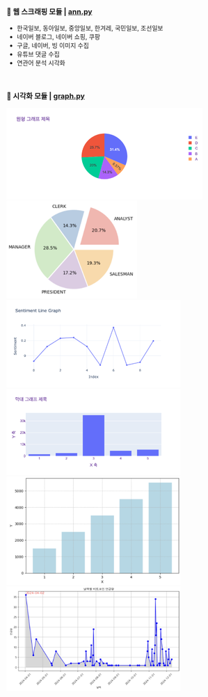 ### 📌 웹 스크래핑 모듈 | [ann.py](ann.py)</br>
- 한국일보, 동아일보, 중앙일보, 한겨레, 국민일보, 조선일보 
- 네이버 블로그, 네이버 쇼핑, 쿠팡
- 구글, 네이버, 빙 이미지 수집
- 유튜브 댓글 수집
- 연관어 분석 시각화

&nbsp;

### 📌 시각화 모듈 | [graph.py](graph/graph.py)</br> 
<img src="graph/pie1.png" alt="pie1" width="450"/></br>
<img src="graph/pie2.png" alt="pie2" width="300"/></br>
<img src="graph/line1.png" alt="line1" width="400"/></br>
<img src="graph/bar1.png" alt="bar1" width="400"/></br>
<img src="graph/bar2.png" alt="bar2" width="400"/></br>
<img src="graph/amountword1.png" alt="bar2" width="400"/></br>

